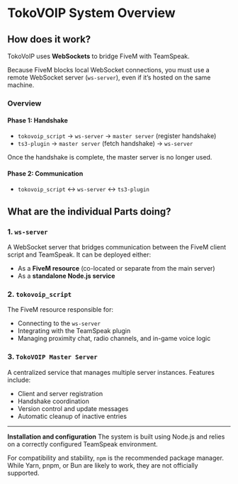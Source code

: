 # TokoVOIP System Overview

## How does it work?

TokoVoIP uses **WebSockets** to bridge FiveM with TeamSpeak.

Because FiveM blocks local WebSocket connections, you must use a remote WebSocket server (`ws-server`), even if it’s hosted on the same machine.

### Overview

#### Phase 1: Handshake

* `tokovoip_script` → `ws-server` → `master server` (register handshake)
* `ts3-plugin` → `master server` (fetch handshake) → `ws-server`

Once the handshake is complete, the master server is no longer used.

#### Phase 2: Communication

* `tokovoip_script` ↔ `ws-server` ↔ `ts3-plugin`

## What are the individual Parts doing?

### 1. `ws-server`

A WebSocket server that bridges communication between the FiveM client script and TeamSpeak. It can be deployed either:

* As a **FiveM resource** (co-located or separate from the main server)
* As a **standalone Node.js service**


### 2. `tokovoip_script`

The FiveM resource responsible for:

* Connecting to the `ws-server`
* Integrating with the TeamSpeak plugin
* Managing proximity chat, radio channels, and in-game voice logic

### 3. `TokoVOIP Master Server`

A centralized service that manages multiple server instances.
Features include:

* Client and server registration
* Handshake coordination
* Version control and update messages
* Automatic cleanup of inactive entries

---

**Installation and configuration** 
The system is built using Node.js and relies on a correctly configured TeamSpeak environment.

For compatibility and stability, `npm` is the recommended package manager. While Yarn, pnpm, or Bun are likely to work, they are not officially supported.
